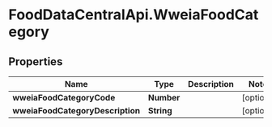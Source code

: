 # FoodDataCentralApi.WweiaFoodCategory

## Properties
Name | Type | Description | Notes
------------ | ------------- | ------------- | -------------
**wweiaFoodCategoryCode** | **Number** |  | [optional] 
**wweiaFoodCategoryDescription** | **String** |  | [optional] 
